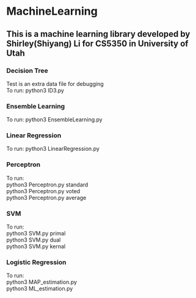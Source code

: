 # MachineLearning
## This is a machine learning library developed by Shirley(Shiyang) Li for CS5350 in University of Utah
### Decision Tree
Test is an extra data file for debugging</br>
To run: python3 ID3.py</br>
### Ensemble Learning
To run: python3 EnsembleLearning.py
### Linear Regression
To run: python3 LinearRegression.py
### Perceptron
To run: </br>
python3 Perceptron.py standard</br>
python3 Perceptron.py voted</br>
python3 Perceptron.py average</br>
### SVM
To run: </br>
python3 SVM.py primal</br>
python3 SVM.py dual</br>
python3 SVM.py kernal</br>
### Logistic Regression
To run:</br>
python3 MAP_estimation.py</br>
python3 ML_estimation.py</br>
